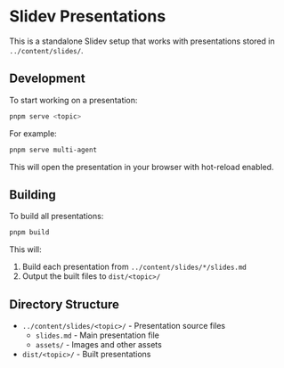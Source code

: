 # Slidev Presentations

This is a standalone Slidev setup that works with presentations stored in `../content/slides/`.

## Development

To start working on a presentation:

```bash
pnpm serve <topic>
```

For example:

```bash
pnpm serve multi-agent
```

This will open the presentation in your browser with hot-reload enabled.

## Building

To build all presentations:

```bash
pnpm build
```

This will:

1. Build each presentation from `../content/slides/*/slides.md`
2. Output the built files to `dist/<topic>/`

## Directory Structure

- `../content/slides/<topic>/` - Presentation source files
  - `slides.md` - Main presentation file
  - `assets/` - Images and other assets
- `dist/<topic>/` - Built presentations

